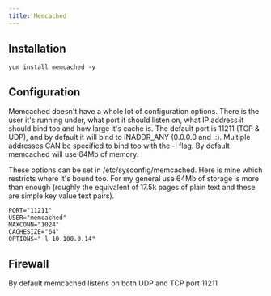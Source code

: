 ```yaml
---
title: Memcached
---
```


## Installation

```
yum install memcached -y
```

## Configuration

Memcached doesn't have a whole lot of configuration options. There is the user
it's running under, what port it should listen on, what IP address it should
bind too and how large it's cache is. The default port is 11211 (TCP & UDP),
and by default it will bind to INADDR_ANY (0.0.0.0 and ::). Multiple addresses
CAN be specified to bind too with the -l flag. By default memcached will use
64Mb of memory.

These options can be set in /etc/sysconfig/memcached. Here is mine which
restricts where it's bound too. For my general use 64Mb of storage is more than
enough (roughly the equivalent of 17.5k pages of plain text and these are
simple key value text pairs).

```
PORT="11211"
USER="memcached"
MAXCONN="1024"
CACHESIZE="64"
OPTIONS="-l 10.100.0.14"
```

## Firewall

By default memcached listens on both UDP and TCP port 11211

